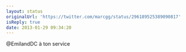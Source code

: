 ```yaml
---
layout: status
originalUrl: 'https://twitter.com/marcgg/status/296189525389090817'
isReply: true
date: 2013-01-29 09:34:20
---
```


@EmilandDC à ton service
